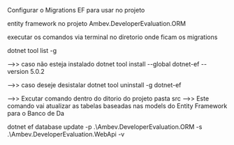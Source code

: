Configurar o Migrations EF para usar no projeto

entity framework no projeto Ambev.DeveloperEvaluation.ORM

executar os comandos via terminal no diretorio onde ficam os migrations

dotnet tool list -g

-->> caso não esteja instalado
dotnet tool install --global dotnet-ef --version 5.0.2

 -->> caso deseje desistalar
dotnet tool uninstall -g dotnet-ef

-->> Excutar comando dentro do ditorio do projeto pasta src
-->> Este comando vai atualizar as tabelas baseadas nas models do Entity Framework para o Banco de Da

dotnet ef database update -p .\Ambev.DeveloperEvaluation.ORM -s .\Ambev.DeveloperEvaluation.WebApi -v
